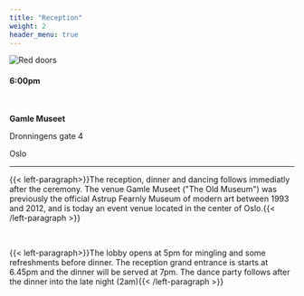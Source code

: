 ```yaml
---
title: "Reception"
weight: 2
header_menu: true
---
```


![Red doors](/images/reddoors.jpg)

#### 6:00pm

&nbsp; 

**Gamle Museet**

Dronningens gate 4

Oslo

---

{{< left-paragraph>}}The reception, dinner and dancing follows immediatly after the ceremony. The venue Gamle Museet ("The Old Museum") was previously the official Astrup Fearnly Museum of modern art between 1993 and 2012, and is today an event venue located in the center of Oslo.{{< /left-paragraph >}}

&nbsp; 

{{< left-paragraph>}}The lobby opens at 5pm for mingling and some refreshments before dinner. The reception grand entrance is starts at 6.45pm and the dinner will be served at 7pm. The dance party follows after the dinner into the late night (2am){{< /left-paragraph >}}